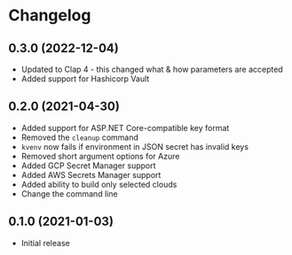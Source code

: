# Changelog

## 0.3.0 (2022-12-04)

- Updated to Clap 4 - this changed what & how parameters are accepted
- Added support for Hashicorp Vault

## 0.2.0 (2021-04-30)

- Added support for ASP.NET Core-compatible key format
- Removed the `cleanup` command
- `kvenv` now fails if environment in JSON secret has invalid keys
- Removed short argument options for Azure
- Added GCP Secret Manager support
- Added AWS Secrets Manager support
- Added ability to build only selected clouds
- Change the command line

## 0.1.0 (2021-01-03)

- Initial release
